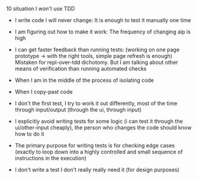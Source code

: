 10 situation I won't use TDD

- I write code I will never change:
  It is enough to test it manually one time
  
- I am figuring out how to make it work:
  The frequency of changing aip is high

- I can get faster feedback than running tests:
  (working on one page prototype
  -> with the right tools, simple page refresh is enough)
  Mistaken for repl-over-tdd dichotomy.
  But I am talking about other means of verification
  than running automated checks

- When I am in the middle of the process of isolating code

- When I copy-past code

- I don't the first test, I try to work it out differently, most of the time through input/output (through the ui, through input)
- I explicitly avoid writing tests for some logic (i can test it through the ui/other-input cheaply), the person who changes the code should know how to do it
- The primary purpose for writing tests is for checking edge cases (exactly to loop down into a highly controlled and small sequence of instructions in the execution)
- I don't write a test I don't really really need it (for design purposes)